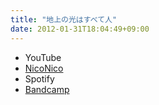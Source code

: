 ```yaml
---
title: "地上の光はすべて人"
date: 2012-01-31T18:04:49+09:00
---
```


- YouTube
- [NicoNico](https://nico.ms/sm16840488)
- Spotify
- [Bandcamp](https://mikirihasshap.bandcamp.com/track/--67)

